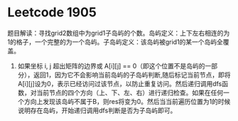  # Leetcode 1905

 题目解读：寻找grid2数组中为grid1子岛屿的个数。岛屿定义：上下左右相连的为1的格子，一个完整的为一个岛屿。子岛屿定义：该岛屿被grid1的某一个岛屿全覆盖。

1. 如果坐标 i, j 超出矩阵的边界或 A[i][j] == 0（即这个位置不是岛屿的一部分），返回1，因为它不会影响当前岛屿的子岛屿判断,随后标记当前节点，即将A[i][j]设为0，表示已经访问过该节点，以防止重复访问。然后递归调用dfs函数，对当前节点的四个方向（上、下、左、右）进行递归检查。如果在任何一个方向上发现该岛屿不属于B，则res将变为0。然后当当前遍历位置为1的时候说明存在岛屿，开始递归调用dfs判断是否为子岛屿即可。
